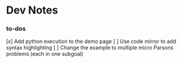 # Dev Notes

### to-dos
[x] Add python execution to the demo page
[ ] Use code mirror to add syntax highlighting
[ ] Change the example to multiple micro Parsons problems (each in one subgoal)
